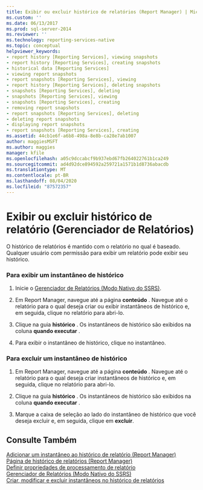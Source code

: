 ```yaml
---
title: Exibir ou excluir histórico de relatórios (Report Manager) | Microsoft Docs
ms.custom: ''
ms.date: 06/13/2017
ms.prod: sql-server-2014
ms.reviewer: ''
ms.technology: reporting-services-native
ms.topic: conceptual
helpviewer_keywords:
- report history [Reporting Services], viewing snapshots
- report history [Reporting Services], creating snapshots
- historical data [Reporting Services]
- viewing report snapshots
- report snapshots [Reporting Services], viewing
- report history [Reporting Services], deleting snapshots
- snapshots [Reporting Services], deleting
- snapshots [Reporting Services], viewing
- snapshots [Reporting Services], creating
- removing report snapshots
- report snapshots [Reporting Services], deleting
- deleting report snapshots
- displaying report snapshots
- report snapshots [Reporting Services], creating
ms.assetid: 44cb1e6f-a6b8-498a-8e8b-ca28e7ab1007
author: maggiesMSFT
ms.author: maggies
manager: kfile
ms.openlocfilehash: a05c9dccabcf9b937ebd67fb264022761b1ca249
ms.sourcegitcommit: ad4d92dce894592a259721a1571b1d8736abacdb
ms.translationtype: MT
ms.contentlocale: pt-BR
ms.lasthandoff: 08/04/2020
ms.locfileid: "87572357"
---
```

# <a name="view-or-delete-report-history-report-manager"></a>Exibir ou excluir histórico de relatório (Gerenciador de Relatórios)
  O histórico de relatórios é mantido com o relatório no qual é baseado. Qualquer usuário com permissão para exibir um relatório pode exibir seu histórico.  
  
### <a name="to-view-a-history-snapshot"></a>Para exibir um instantâneo de histórico  
  
1.  Inicie o [Gerenciador de Relatórios &#40;Modo Nativo do SSRS&#41;](../../2014/reporting-services/report-manager-ssrs-native-mode.md).  
  
2.  Em Report Manager, navegue até a página **conteúdo** . Navegue até o relatório para o qual deseja criar ou exibir instantâneos de histórico e, em seguida, clique no relatório para abri-lo.  
  
3.  Clique na guia **histórico** . Os instantâneos de histórico são exibidos na coluna **quando executar** .  
  
4.  Para exibir o instantâneo de histórico, clique no instantâneo.  
  
### <a name="to-delete-a-history-snapshot"></a>Para excluir um instantâneo de histórico  
  
1.  Em Report Manager, navegue até a página **conteúdo** . Navegue até o relatório para o qual deseja criar instantâneos de histórico e, em seguida, clique no relatório para abri-lo.  
  
2.  Clique na guia **histórico** . Os instantâneos de histórico são exibidos na coluna **quando executar** .  
  
3.  Marque a caixa de seleção ao lado do instantâneo de histórico que você deseja excluir e, em seguida, clique em **excluir**.  
  
## <a name="see-also"></a>Consulte Também  
 [Adicionar um instantâneo ao histórico de relatório &#40;Report Manager&#41;](report-server/add-a-snapshot-to-report-history-report-manager.md)   
 [Página de histórico de relatórios &#40;Report Manager&#41;](../../2014/reporting-services/report-history-page-report-manager.md)   
 [Definir propriedades de processamento de relatório](report-server/set-report-processing-properties.md)   
 [Gerenciador de Relatórios &#40;Modo Nativo do SSRS&#41;](../../2014/reporting-services/report-manager-ssrs-native-mode.md)   
 [Criar, modificar e excluir instantâneos no histórico de relatórios](report-server/create-modify-and-delete-snapshots-in-report-history.md)  
  
  
